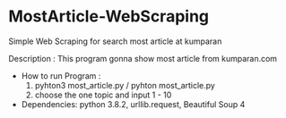 # MostArticle-WebScraping
Simple Web Scraping for search most article at kumparan

Description : This program gonna show most article from kumparan.com
- How to run Program : 
  1. pyhton3 most_article.py / pyhton most_article.py
  2. choose the one topic and input 1 - 10
- Dependencies: python 3.8.2, urllib.request, Beautiful Soup 4
